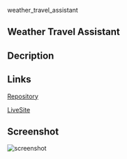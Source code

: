weather_travel_assistant
## Weather Travel Assistant



## Decription




## Links

[Repository]()

[LiveSite]()

## Screenshot

![screenshot]()